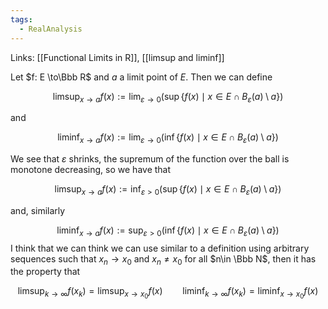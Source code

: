 ```yaml
---
tags:
  - RealAnalysis
---
```

Links: [[Functional Limits in R]], [[limsup and liminf]]

Let $f: E \to\Bbb R$ and $a$ a limit point of $E$. Then we can define

$$ \limsup_{x \to a} f(x) := \lim_{\varepsilon \to 0}(\sup\{ f(x)\mid x \in E \cap B_\varepsilon(a)\setminus a\}) $$

and

$$ \liminf_{x\to a}f(x) := \lim_{\varepsilon \to 0}(\inf\{f(x) \mid x \in E \cap B_{\varepsilon}(a) \setminus a\}) $$

We see that $\varepsilon$ shrinks, the supremum of the function over the ball is monotone decreasing, so we have that

$$ \limsup_{x \to a} f(x) := \inf_{\varepsilon >0}(\sup\{ f(x)\mid x \in E \cap B_\varepsilon(a)\setminus a\}) $$

and, similarly

$$ \liminf_{x\to a}f(x) := \sup_{\varepsilon > 0}(\inf\{f(x) \mid x \in E \cap B_{\varepsilon}(a) \setminus a\}) $$
I think that we can think we can use similar to a definition using arbitrary sequences such that $x_n \to x_0$ and $x_n \ne x_0$ for all $n\in \Bbb N$, then it has the property that

$$ \limsup_{k \to \infty} f(x_k) = \limsup_{x\to x_0} f(x) \qquad \liminf_{k \to \infty} f(x_k) = \liminf_{x\to x_0} f(x) $$